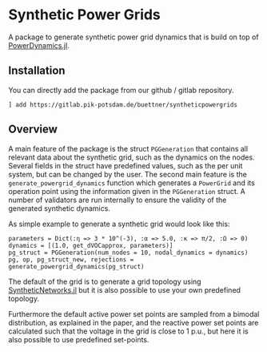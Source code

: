 # Synthetic Power Grids 

A package to generate synthetic power grid dynamics that is build on top of [PowerDynamics.jl](https://github.com/JuliaEnergy/PowerDynamics.jl). 

## Installation
You can directly add the package from our github / gitlab repository.
```@julia
] add https://gitlab.pik-potsdam.de/buettner/syntheticpowergrids
```

## Overview
A main feature of the package is the struct `PGGeneration` that contains all relevant data about the synthetic grid, such as the dynamics on the nodes. Several fields in the struct have predefined values, such as the per unit system, but can be changed by the user. The second main feature is the `generate_powergrid_dynamics` function which generates a `PowerGrid` and its operation point using the information given in the `PGGeneration` struct. A number of validators are run internally to ensure the validity of the generated synthetic dynamics.

As simple example to generate a synthetic grid would look like this:

```@julia
parameters = Dict(:η => 3 * 10^(-3), :α => 5.0, :κ => π/2, :Ω => 0)
dynamics = [(1.0, get_dVOCapprox, parameters)]
pg_struct = PGGeneration(num_nodes = 10, nodal_dynamics = dynamics)
pg, op, pg_struct_new, rejections = generate_powergrid_dynamics(pg_struct)

```
The default of the grid is to generate a grid topology using [SyntheticNetworks.jl](https://github.com/PIK-ICoNe/SyntheticNetworks.jl) but it is also possible to use your own predefined topology.

Furthermore the default active power set points are sampled from a bimodal distribution, as explained in the paper, and the reactive power set points are calculated such that the voltage in the grid is close to 1 p.u., but here it is also possible to use predefined set-points.